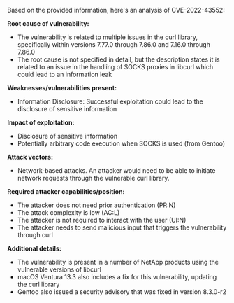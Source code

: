 Based on the provided information, here's an analysis of CVE-2022-43552:

**Root cause of vulnerability:**
  - The vulnerability is related to multiple issues in the curl library, specifically within versions 7.77.0 through 7.86.0 and 7.16.0 through 7.86.0
  - The root cause is not specified in detail, but the description states it is related to an issue in the handling of SOCKS proxies in libcurl which could lead to an information leak

**Weaknesses/vulnerabilities present:**
  - Information Disclosure: Successful exploitation could lead to the disclosure of sensitive information

**Impact of exploitation:**
  - Disclosure of sensitive information
  -  Potentially arbitrary code execution when SOCKS is used (from Gentoo)

**Attack vectors:**
  - Network-based attacks. An attacker would need to be able to initiate network requests through the vulnerable curl library.

**Required attacker capabilities/position:**
  - The attacker does not need prior authentication (PR:N)
  - The attack complexity is low (AC:L)
  - The attacker is not required to interact with the user (UI:N)
  - The attacker needs to send malicious input that triggers the vulnerability through curl

**Additional details:**
  - The vulnerability is present in a number of NetApp products using the vulnerable versions of libcurl
  - macOS Ventura 13.3 also includes a fix for this vulnerability, updating the curl library
  - Gentoo also issued a security advisory that was fixed in version 8.3.0-r2